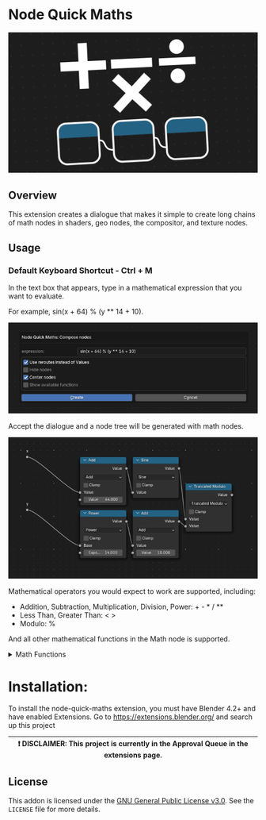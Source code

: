 # Node Quick Maths

![banner image](<images/banner.png>)


## Overview
This extension creates a dialogue that makes it simple to create long chains of math nodes in shaders, geo nodes, the compositor, and texture nodes.


## Usage

### Default Keyboard Shortcut - Ctrl + M

In the text box that appears, type in a mathematical expression that you want to evaluate. 

For example, sin(x + 64) % (y ** 14 + 10). 

![compose dialogue demo](<images/Screenshot 2024-06-29 190334.png>)

Accept the dialogue and a node tree will be generated with math nodes.

![compose result demo](<images/Screenshot 2024-06-29 190342.png>)

Mathematical operators you would expect to work are supported, including:
- Addition, Subtraction, Multiplication, Division, Power: + - * / **
- Less Than, Greater Than: < >
- Modulo: %

And all other mathematical functions in the Math node is supported.
<details>
<summary>Math Functions</summary>

  
- Logarithm: log(x[, base])
- Square Root: sqrt(x)
- Abs: abs(x)
- Exponential: exp(x)
### Comparison
- Min: min(x, y)
- Max: max(x, y)
- Compare: cmp(x, y, z)
- Smooth Min: smin(x, y, z)
- Smooth Max: smax(x, y, z)
### Rounding
- Round: round(x)
- Floor: floor(x)
- Ceil: ceil(x)
- Truncate: trunc(x) or int(x)
- Fraction: frac(x)
- Floored Modulo: fmod(x, y)
- Wrap: wrap(x, y, z)
- Snap: snap(x, y)
- Ping-Pong: pingpong(x, y)
### Trig
- Sin: sin(x)
- Cos: cos(x)
- Tan: tan(x)
- Arcsine: asin(x)
- Arccosine: acos(x)
- Arctangent: atan(x)
- Arctan2: atan2(x)
- Hyperbolic Sine: sinh(x)
- Hyperbolic Cosine: cosh(x)
- Hyperbolic Tangent: tanh(x)
### Conversion
- To Radians: rad(degx)
- To Degrees: deg(radx)
</details>




# Installation:

To install the node-quick-maths extension, you must have Blender 4.2+ and have enabled Extensions.
Go to https://extensions.blender.org/ and search up this project

| :exclamation:  DISCLAIMER: This project is currently in the Approval Queue in the extensions page.   |
|------------------------------------------------------------------------------------------------------|

## License

This addon is licensed under the [GNU General Public License v3.0](https://www.gnu.org/licenses/gpl-3.0.html). See the `LICENSE` file for more details.
